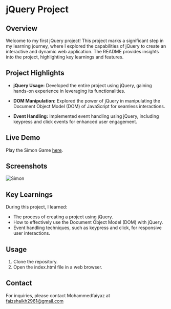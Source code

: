 # jQuery Project

## Overview

Welcome to my first jQuery project! This project marks a significant step in my learning journey, where I explored the capabilities of jQuery to create an interactive and dynamic web application. The README provides insights into the project, highlighting key learnings and features.

## Project Highlights

- **jQuery Usage:** Developed the entire project using jQuery, gaining hands-on experience in leveraging its functionalities.

- **DOM Manipulation:** Explored the power of jQuery in manipulating the Document Object Model (DOM) of JavaScript for seamless interactions.

- **Event Handling:** Implemented event handling using jQuery, including keypress and click events for enhanced user engagement.

## Live Demo

Play the Simon Game [here](https://mohammedfaiyaz29.github.io/Simon-game-jQuery/).

## Screenshots

![Simon](https://github.com/Mohammedfaiyaz29/Simon-game-jQuery/assets/142523551/11f722d8-a42b-4f52-a0c5-83ec86bff91f)


## Key Learnings

During this project, I learned:

- The process of creating a project using jQuery.
- How to effectively use the Document Object Model (DOM) with jQuery.
- Event handling techniques, such as keypress and click, for responsive user interactions.

## Usage

1. Clone the repository.
2. Open the index.html file in a web browser.

## Contact

For inquiries, please contact Mohammedfaiyaz at faizshaikh2961@gmail.com
